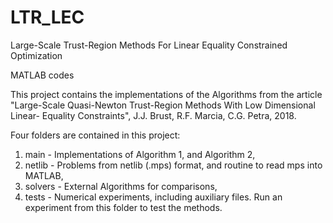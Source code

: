 # LTR_LEC
Large-Scale Trust-Region Methods For Linear Equality Constrained Optimization

MATLAB codes

This project contains the implementations of the Algorithms from the article
"Large-Scale Quasi-Newton Trust-Region Methods With Low Dimensional Linear-
Equality Constraints", J.J. Brust, R.F. Marcia, C.G. Petra, 2018.

Four folders are contained in this project:

<ol>
	<li>main 	- Implementations of Algorithm 1, and Algorithm 2,</li>
	<li>netlib 	- Problems from netlib (.mps) format, and routine to read mps into
		MATLAB,</li>
	<li>solvers - External Algorithms for comparisons, </li>
	<li>tests 	- Numerical experiments, including auxiliary files. Run an experiment
		from this folder to test the methods.</li>
</ol>		
